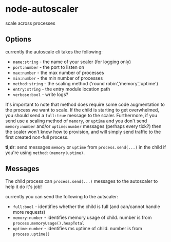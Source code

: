 node-autoscaler
===============

scale across processes

## Options

currently the autoscale cli takes the following:

  + `name:string` - the name of your scaler (for logging only)
  + `port:number` - the port to listen on
  + `max:number` - the max number of processes
  + `min:number` - the min number of processes
  + `method:string` - the scaling method ('round robin','memory','uptime')
  + `entry:string` - the entry module location path
  + `verbose:bool` - write logs?


It's important to note that method does require some code augmentation to the process
we want to scale. If the child is starting to get overwhelmed, you should send a `full:true`
message to the scaler. Furthermore, if you send use a scaling method of `memory`, or `uptime`
and you don't send `memory:number` and/or `uptime:number` messages (perhaps every tick?) then
the scaler won't know how to provision, and will simply send traffic to the first created non-full
process.  

__tl;dr__: send messages `memory` or `uptime` from `process.send(...)` in the child if you're using
`method:(memory|uptime)`.

## Messages

The child process can `process.send(...)` messages to the autoscaler to help it do it's job!

currently you can send the following to the autscaler:

  + `full:bool` - identifies whether the child is full (and can/cannot handle more requests)
  + `memory:number` - identifies memory usage of child. number is from `process.memoryUsage().heapTotal`
  + `uptime:number` - identifies ms uptime of child. number is from `process.uptime()`